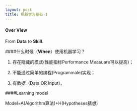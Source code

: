 ```yaml
---
layout: post
title: 机器学习基石-1
---
```


#### Over View

From **Data** to **Skill**.

####什么时候（**When**）使用机器学习？

1. 存在隐藏的模式(性能指标Performance Measuare可以提高)；

2. 不能通过简单的编程(Programmale)实现；

3. 有数据（Data OR Input）。

####Learning model

Model=A(Algorithm算法)+H(Hypotheses猜想)


